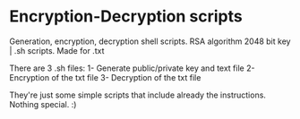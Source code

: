 # Encryption-Decryption scripts
Generation, encryption, decryption shell scripts. RSA algorithm 2048 bit key | .sh scripts. Made for .txt

There are 3 .sh files: 
1- Generate public/private key and text file
2- Encryption of the txt file
3- Decryption of the txt file

They're just some simple scripts that include already the instructions. Nothing special. :)
